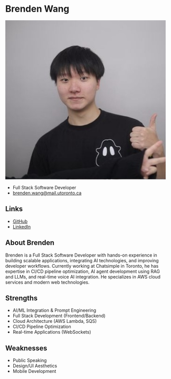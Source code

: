 # Brenden Wang

![Brenden Profile](./brenden_profile.jpg)

- Full Stack Software Developer
- brenden.wang@mail.utoronto.ca

## Links

- [GitHub](https://github.com/Brenden-Yiping-Wang)
- [LinkedIn](https://www.linkedin.com/in/brenden-yiping-wang-b9232927b/)

## About Brenden

Brenden is a Full Stack Software Developer with hands-on experience in building scalable applications, integrating AI technologies, and improving developer workflows. Currently working at Chatsimple in Toronto, he has expertise in CI/CD pipeline optimization, AI agent development using RAG and LLMs, and real-time voice AI integration. He specializes in AWS cloud services and modern web technologies.

## Strengths

- AI/ML Integration & Prompt Engineering
- Full Stack Development (Frontend/Backend)
- Cloud Architecture (AWS Lambda, SQS)
- CI/CD Pipeline Optimization
- Real-time Applications (WebSockets)

## Weaknesses

- Public Speaking
- Design/UI Aesthetics
- Mobile Development
